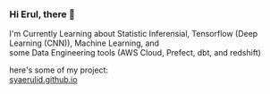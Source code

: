 ### Hi Erul, there 👋

I'm Currently Learning about Statistic Inferensial, Tensorflow (Deep Learning (CNN)), Machine Learning, and <br>
some Data Engineering tools (AWS Cloud, Prefect, dbt, and redshift)<br>

here's some of my project:<br>
[syaerulid.github.io](https://syaerulid.github.io/)

<!--
**syaerulid/syaerulid** is a ✨ _special_ ✨ repository because its `README.md` (this file) appears on your GitHub profile.

Here are some ideas to get you started:

- 🔭 I’m currently working on ...
- 🌱 I’m currently learning ...
- 👯 I’m looking to collaborate on ...
- 🤔 I’m looking for help with ...
- 💬 Ask me about ...
- 📫 How to reach me: ...
- 😄 Pronouns: ...
- ⚡ Fun fact: ...
-->
